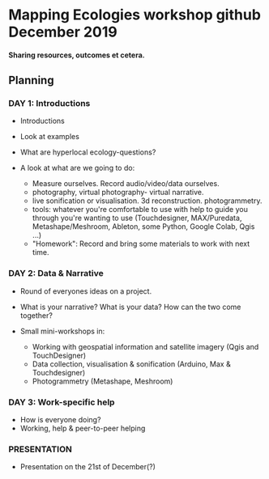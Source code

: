 # Mapping Ecologies workshop github December 2019
#### Sharing resources, outcomes et cetera.

## Planning
### DAY 1: Introductions
- Introductions
- Look at examples
- What are hyperlocal ecology-questions?

- A look at what are we going to do:
	- Measure ourselves. Record audio/video/data ourselves.
	- photography, virtual photography- virtual narrative.
	- live sonification or visualisation. 3d reconstruction. photogrammetry.
	- tools: whatever you're comfortable to use with help to guide you through you're wanting to use (Touchdesigner, MAX/Puredata, Metashape/Meshroom, Ableton, some Python, Google Colab, Qgis ...)
	- "Homework": Record and bring some materials to work with next time.


### DAY 2: Data & Narrative
- Round of everyones ideas on a project.
- What is your narrative? What is your data? How can the two come together?

- Small mini-workshops in:
	- Working with geospatial information and satellite imagery (Qgis and TouchDesigner)
	- Data collection, visualisation & sonification (Arduino, Max & Touchdesigner)
	- Photogrammetry (Metashape, Meshroom)

### DAY 3: Work-specific help
- How is everyone doing?
- Working, help & peer-to-peer helping

### PRESENTATION
- Presentation on the 21st of December(?)